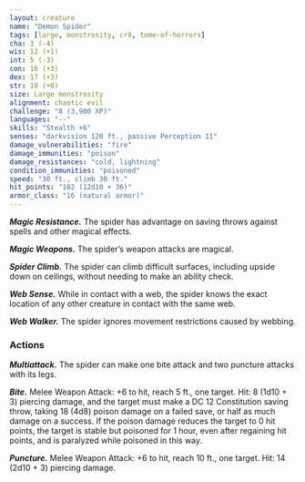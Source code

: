 ```yaml
---
layout: creature
name: "Demon Spider"
tags: [large, monstrosity, cr8, tome-of-horrors]
cha: 3 (-4)
wis: 12 (+1)
int: 5 (-3)
con: 16 (+3)
dex: 17 (+3)
str: 10 (+0)
size: Large monstrosity
alignment: chaotic evil
challenge: "8 (3,900 XP)"
languages: "--"
skills: "Stealth +6"
senses: "darkvision 120 ft., passive Perception 11"
damage_vulnerabilities: "fire"
damage_immunities: "poison"
damage_resistances: "cold, lightning"
condition_immunities: "poisoned"
speed: "30 ft., climb 30 ft."
hit_points: "102 (12d10 + 36)"
armor_class: "16 (natural armor)"
---
```


***Magic Resistance.*** The spider has advantage on saving throws against
spells and other magical effects.

***Magic Weapons.*** The spider’s weapon attacks are magical.

***Spider Climb.*** The spider can climb difficult surfaces, including upside
down on ceilings, without needing to make an ability check.

***Web Sense.*** While in contact with a web, the spider knows the exact
location of any other creature in contact with the same web.

***Web Walker.*** The spider ignores movement restrictions caused by
webbing.

### Actions

***Multiattack.*** The spider can make one bite attack and two puncture
attacks with its legs.

***Bite.*** Melee Weapon Attack: +6 to hit, reach 5 ft., one target. Hit: 8 (1d10 + 3) piercing damage, and the target must make a DC 12 Constitution
saving throw, taking 18 (4d8) poison damage on a failed save, or half as
much damage on a success. If the poison damage reduces the target to 0
hit points, the target is stable but poisoned for 1 hour, even after regaining
hit points, and is paralyzed while poisoned in this way.

***Puncture.*** Melee Weapon Attack: +6 to hit, reach 10 ft., one target. Hit:
14 (2d10 + 3) piercing damage.
